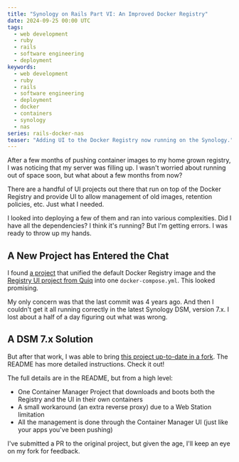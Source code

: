 ```yaml
---
title: "Synology on Rails Part VI: An Improved Docker Registry"
date: 2024-09-25 00:00 UTC
tags:
  - web development
  - ruby
  - rails
  - software engineering
  - deployment
keywords:
  - web development
  - ruby
  - rails
  - software engineering
  - deployment
  - docker
  - containers
  - synology
  - nas
series: rails-docker-nas
teaser: "Adding UI to the Docker Registry now running on the Synology."
---
```


[orig]: https://github.com/vlastocom/synology-docker-registry
[q]: https://github.com/Quiq/registry-ui 
[fork]: https://github.com/infews/synology-docker-registry/

After a few months of pushing container images to my home grown registry, I was noticing that my server was filling up. I wasn't worried about running out of space soon, but what about a few months from now?

There are a handful of UI projects out there that run on top of the Docker Registry and provide UI to allow management of old images, retention policies, etc. Just what I needed. 

I looked into deploying a few of them and ran into various complexities. Did I have all the dependencies? I think it's running? But I'm getting errors. I was ready to throw up my hands.

## A New Project has Entered the Chat

I found [a project][orig] that unified the default Docker Registry image and the [Registry UI project from Quiq][q] into one `docker-compose.yml`. This looked promising.

My only concern was that the last commit was 4 years ago. And then I couldn't get it all running correctly in the latest Synology DSM, version 7.x. I lost about a half of a day figuring out what was wrong.

## A DSM 7.x Solution

But after that work, I was able to bring [this project up-to-date in a fork][fork]. The README has more detailed instructions. Check it out!

The full details are in the README, but from a high level:

- One Container Manager Project that downloads and boots both the Registry and the UI in their own containers
- A small workaround (an extra reverse proxy) due to a Web Station limitation
- All the management is done through the Container Manager UI (just like your apps you've been pushing)

I've submitted a PR to the original project, but given the age, I'll keep an eye on my fork for feedback.
